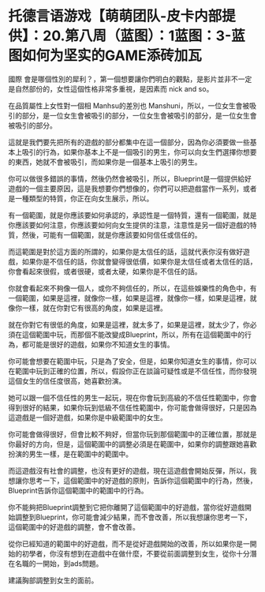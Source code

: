 # 托德言语游戏【萌萌团队-皮卡内部提供】：20.第八周（蓝图）：1蓝图：3-蓝图如何为坚实的GAME添砖加瓦

國際 會是哪個性別的犀利？，第一個想要讓你們明白的觀點，是影片並非不一定是自然部份的，女性這個性格非常多重視，是因素而 nick and so。

在品質屬性上女性對一個相 Manhsu的差別也 Manshuni，所以，一位女生會被吸引的部分，是一位女生會被吸引的部分，一位女生會被吸引的部分，是一位女生會被吸引的部分。

這就是我們要先把所有的遊戲的部分都集中在這一個部分，因為你必須要做一些基本上吸引的行為，如果你基本上不是一個吸引的男生，你可以向女生們選擇你想要的東西，她就不會被吸引，而如果你是一個基本上吸引的男生。

你可以做很多錯誤的事情，然後仍然會被吸引，所以，Blueprint是一個提供給好遊戲的一個主要原因，這是我想要你們想像的，你們可以把遊戲當作一系列，或者是一種類型的特質，你正在向女生展示，所以。

有一個範圍，就是你應該要如何承認的，承認性是一個特質，還有一個範圍，就是你應該要如何注意，你應該要如何向女生提供的注意，注意性是另一個好遊戲的特質，然後，可能有一個範圍，就是你應該要如何信任或信任的。

而這範圍是對於這方面的所謂的，如果你是太信任的話，這就代表你沒有做好遊戲，如果你是不信任的話，你就會變得很低價，如果你是太信任或者太信任的話，你會看起來很假，或者很硬，或者太硬，如果你是不信任的話。

你就會看起來不夠像一個人，或你不夠信任的，所以，在這些娛樂性的角色中，有一個範圍，如果是這裡，就像你一樣，如果是這裡，就像你一樣，如果是這裡，就像你一樣，就在你對它有很高的角度，如果是這裡。

就在你對它有很低的角度，如果是這裡，就太多了，如果是這裡，就太少了，你必須在這個範圍中玩，而那個不能改變成Blueprint，所以，所有在這個範圍中的行為，都可能是很好的遊戲，如果你不知道女生的事情。

你可能會想要在範圍中玩，只是為了安全，但是，如果你知道女生的事情，你可以在範圍中玩到正確的位置，所以，假設你正在談論可疑性或是不信任性，而你發現這個女生的信任度很高，她喜歡扮演。

她可以跟一個不信任性的男生一起玩，現在你會玩到高級的不信任性範圍中，你會得到很好的結果，如果你玩到低級不信任性範圍中，你可能會做得很好，只是因為這遊戲是一個好遊戲，如果你是中級範圍中的女生。

你可能會做得很好，但會比較不夠好，但當你玩到那個範圍中的正確位置，那就是你最好的方向，但是，這個範圍中的調整必須是在範圍中，如果你的調整跟她喜歡扮演的男生一樣，是在範圍中的範圍中。

而這遊戲沒有社會的調整，也沒有更好的遊戲，現在這遊戲會開始反彈，所以，我想讓你思考一下，這個範圍中的好遊戲的原則，告訴你這個範圍中的行為，然後，Blueprint告訴你這個範圍中的範圍中的行為。

你不能夠把Blueprint調整到它把你離開了這個範圍中的好遊戲，當你從好遊戲開始調整到Blueprint，你可能會減少結果，而不會改善，所以我想讓你思考一下，這個範圍中的好遊戲的調整，會不會改善。

從你已經知道的範圍中的好遊戲，而不是從好遊戲開始的改善，所以如果你是一開始的初學者，你沒有想到在遊戲中在做什麼，不要從前面調整到女生，從你十分潛在名職的一開始，到ads問題。

建議胸部調整到女生的面前。